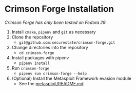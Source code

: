 # Crimson Forge Installation

*Crimson Forge has only been tested on Fedora 29*

1. Install `cmake`, `pipenv` and `git` as necessary
1. Clone the repository
    * `git@github.com:securestate/crimson-forge.git`
1. Change directories into the repository
    * `cd crimson-forge`
1. Install packages with pipenv
    * `pipenv install`
1. Run `crimson-forge`
    * `pipenv run crimson-forge --help`
1. (Optional) Install the Metasploit Framework evasion module
    * See the [metasploit/README.md][1]

[1]: metasploit/README.md
